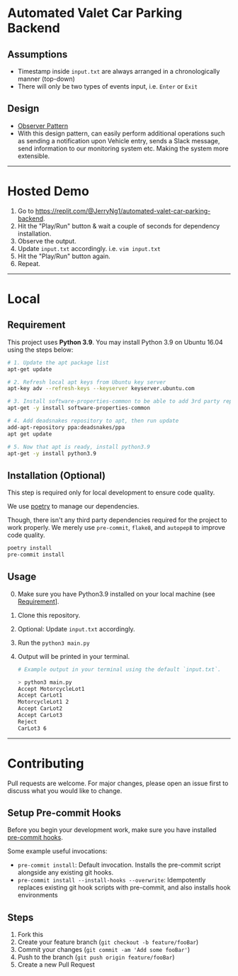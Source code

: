 # Automated Valet Car Parking Backend

## Assumptions

-   Timestamp inside `input.txt` are always arranged in a chronologically manner (top-down)
-   There will only be two types of events input, i.e. `Enter` or `Exit`

## Design

-   [Observer Pattern](https://en.wikipedia.org/wiki/Observer_pattern)
-   With this design pattern, can easily perform additional operations such as sending a notification upon Vehicle entry, sends a Slack message, send information to our monitoring system etc. Making the system more extensible.

---

# Hosted Demo

1. Go to https://replit.com/@JerryNg1/automated-valet-car-parking-backend.
2. Hit the "Play/Run" button & wait a couple of seconds for dependency installation.
3. Observe the output.
4. Update `input.txt` accordingly. i.e. `vim input.txt`
5. Hit the "Play/Run" button again.
6. Repeat.

---

# Local

## Requirement

This project uses **Python 3.9**. You may install Python 3.9 on Ubuntu 16.04 using the steps below:

```sh
# 1. Update the apt package list
apt-get update

# 2. Refresh local apt keys from Ubuntu key server
apt-key adv --refresh-keys --keyserver keyserver.ubuntu.com

# 3. Install software-properties-common to be able to add 3rd party repositories to apt
apt-get -y install software-properties-common

# 4. Add deadsnakes repository to apt, then run update
add-apt-repository ppa:deadsnakes/ppa
apt get update

# 5. Now that apt is ready, install python3.9
apt-get -y install python3.9
```

## Installation (Optional)

This step is required only for local development to ensure code quality.

We use [poetry](https://python-poetry.org/docs/) to manage our dependencies.

Though, there isn't any third party dependencies required for the project to work properly. We merely use `pre-commit`, `flake8`, and `autopep8` to improve code quality.

```sh
poetry install
pre-commit install
```

## Usage

0. Make sure you have Python3.9 installed on your local machine (see [Requirement](#requirement)].
1. Clone this repository.
2. Optional: Update `input.txt` accordingly.
3. Run the `python3 main.py`
4. Output will be printed in your terminal.

    ```sh
    # Example output in your terminal using the default `input.txt`.

    > python3 main.py
    Accept MotorcycleLot1
    Accept CarLot1
    MotorcycleLot1 2
    Accept CarLot2
    Accept CarLot3
    Reject
    CarLot3 6
    ```

---

# Contributing

Pull requests are welcome. For major changes, please open an issue first to discuss what you would like to change.

## Setup Pre-commit Hooks

Before you begin your development work, make sure you have installed [pre-commit hooks](https://pre-commit.com/index.html#installation).

Some example useful invocations:

-   `pre-commit install`: Default invocation. Installs the pre-commit script alongside any existing git hooks.
-   `pre-commit install --install-hooks --overwrite`: Idempotently replaces existing git hook scripts with pre-commit, and also installs hook environments

## Steps

1. Fork this
2. Create your feature branch (`git checkout -b feature/fooBar`)
3. Commit your changes (`git commit -am 'Add some fooBar'`)
4. Push to the branch (`git push origin feature/fooBar`)
5. Create a new Pull Request
